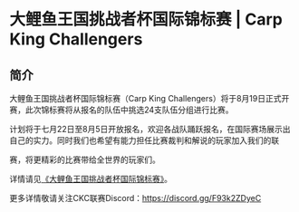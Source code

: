 # 大鲤鱼王国挑战者杯国际锦标赛 | Carp King Challengers

## 简介

大鲤鱼王国挑战者杯国际锦标赛（Carp King Challengers）将于8月19日正式开赛，此次锦标赛将从报名的队伍中挑选24支队伍分组进行比赛。

计划将于七月22日至8月5日开放报名，欢迎各战队踊跃报名，在国际赛场展示出自己的实力。同时我们也希望有能力担任比赛裁判和解说的玩家加入我们的联

赛，将更精彩的比赛带给全世界的玩家们。

详情请见[《大鲤鱼王国挑战者杯国际锦标赛》](./ruleset/)。

更多详情敬请关注CKC联赛Discord：https://discord.gg/F93k2ZDyeC